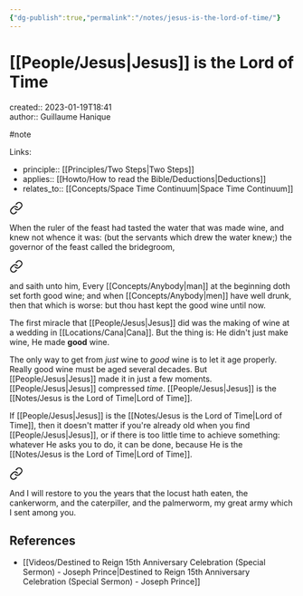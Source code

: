```yaml
---
{"dg-publish":true,"permalink":"/notes/jesus-is-the-lord-of-time/"}
---
```



# [[People/Jesus\|Jesus]] is the Lord of Time

created:: 2023-01-19T18:41  
author:: Guillaume Hanique

#note

Links:

- principle:: [[Principles/Two Steps\|Two Steps]]
- applies:: [[Howto/How to read the Bible/Deductions\|Deductions]]
- relates_to:: [[Concepts/Space Time Continuum\|Space Time Continuum]]


<div class="transclusion internal-embed is-loaded"><a class="markdown-embed-link" href="/scripture/kjv/john-kjv/john-2-kjv/john-2-9-kjv/" aria-label="Open link"><svg xmlns="http://www.w3.org/2000/svg" width="24" height="24" viewBox="0 0 24 24" fill="none" stroke="currentColor" stroke-width="2" stroke-linecap="round" stroke-linejoin="round" class="svg-icon lucide-link"><path d="M10 13a5 5 0 0 0 7.54.54l3-3a5 5 0 0 0-7.07-7.07l-1.72 1.71"></path><path d="M14 11a5 5 0 0 0-7.54-.54l-3 3a5 5 0 0 0 7.07 7.07l1.71-1.71"></path></svg></a><div class="markdown-embed">



When the ruler of the feast had tasted the water that was made wine, and knew not whence it was: (but the servants which drew the water knew;) the governor of the feast called the bridegroom,


</div></div>


<div class="transclusion internal-embed is-loaded"><a class="markdown-embed-link" href="/scripture/kjv/john-kjv/john-2-kjv/john-2-10-kjv/" aria-label="Open link"><svg xmlns="http://www.w3.org/2000/svg" width="24" height="24" viewBox="0 0 24 24" fill="none" stroke="currentColor" stroke-width="2" stroke-linecap="round" stroke-linejoin="round" class="svg-icon lucide-link"><path d="M10 13a5 5 0 0 0 7.54.54l3-3a5 5 0 0 0-7.07-7.07l-1.72 1.71"></path><path d="M14 11a5 5 0 0 0-7.54-.54l-3 3a5 5 0 0 0 7.07 7.07l1.71-1.71"></path></svg></a><div class="markdown-embed">



and saith unto him, Every [[Concepts/Anybody\|man]] at the beginning doth set forth good wine; and when [[Concepts/Anybody\|men]] have well drunk, then that which is worse: but thou hast kept the good wine until now.


</div></div>


The first miracle that [[People/Jesus\|Jesus]] did was the making of wine at a wedding in [[Locations/Cana\|Cana]]. But the thing is: He didn't just make wine, He made **good** wine.

The only way to get from *just* wine to *good* wine is to let it age properly. Really good wine must be aged several decades. But [[People/Jesus\|Jesus]] made it in just a few moments. [[People/Jesus\|Jesus]] compressed *time*. [[People/Jesus\|Jesus]] is the [[Notes/Jesus is the Lord of Time\|Lord of Time]].

If [[People/Jesus\|Jesus]] is the [[Notes/Jesus is the Lord of Time\|Lord of Time]], then it doesn't matter if you're already old when you find [[People/Jesus\|Jesus]], or if there is too little time to achieve something: whatever He asks you to do, it can be done, because He is the [[Notes/Jesus is the Lord of Time\|Lord of Time]].


<div class="transclusion internal-embed is-loaded"><a class="markdown-embed-link" href="/scripture/kjv/joel-kjv/joel-2-kjv/joel-2-25-kjv/" aria-label="Open link"><svg xmlns="http://www.w3.org/2000/svg" width="24" height="24" viewBox="0 0 24 24" fill="none" stroke="currentColor" stroke-width="2" stroke-linecap="round" stroke-linejoin="round" class="svg-icon lucide-link"><path d="M10 13a5 5 0 0 0 7.54.54l3-3a5 5 0 0 0-7.07-7.07l-1.72 1.71"></path><path d="M14 11a5 5 0 0 0-7.54-.54l-3 3a5 5 0 0 0 7.07 7.07l1.71-1.71"></path></svg></a><div class="markdown-embed">



And I will restore to you the years that the locust hath eaten, the cankerworm, and the caterpiller, and the palmerworm, my great army which I sent among you.


</div></div>


## References

- [[Videos/Destined to Reign 15th Anniversary Celebration (Special Sermon) - Joseph Prince\|Destined to Reign 15th Anniversary Celebration (Special Sermon) - Joseph Prince]]
